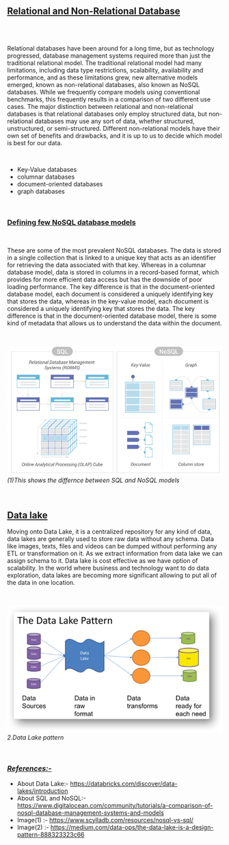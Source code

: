 ## **<u>Relational and Non-Relational Database</u>**
<br>
<br>
<p>Relational databases have been around for a long time, but as technology progressed, database management systems required more than just the traditional relational model. The traditional relational model had many limitations, including data type restrictions, scalability, availability and performance, and as these limitations grew, new alternative models emerged, known as non-relational databases, also known as NoSQL databases. While we frequently compare models using conventional benchmarks, this frequently results in a comparison of two different use cases. The major distinction between relational and non-relational databases is that relational databases only employ structured data, but non-relational databases may use any sort of data, whether structured, unstructured, or semi-structured. Different non-relational models have their own set of benefits and drawbacks, and it is up to us to decide which model is best for our data.</p>

<br>

* Key-Value databases
* columnar databases
* document-oriented databases
* graph databases 

<br>

### **<u>Defining few NoSQL database models**</u>
<br>
<p>These are some of the most prevalent NoSQL databases. The data is stored in a single collection that is linked to a unique key that acts as an identifier for retrieving the data associated with that key. Whereas in a columnar database model, data is stored in columns in a record-based format, which provides for more efficient data access but has the downside of poor loading performance. The key difference is that in the document-oriented database model, each document is considered a uniquely identifying key that stores the data, whereas in the key-value model, each document is considered a uniquely identifying key that stores the data. The key difference is that in the document-oriented database model, there is some kind of metadata that allows us to understand the data within the document.</p>

<br>

![title](Images/602hw.png)
*(1)This shows the differnce between SQL and NoSQL models*

<br>

## **<u>Data lake</u>**
<p>Moving onto Data Lake, it is a centralized repository for any kind of data, data lakes are generally used to store raw data without any schema. Data like images, texts, files and videos can be dumped without performing any ETL or transformation on it. As we extract information from data lake we can assign schema to it. Data lake is cost effective as we have option of scalability. In the world where business and technology want to do data exploration, data lakes are becoming more significant allowing to put all of the data in one location.  </p>

<br>

![title](Images/602hw1.png)
*2.Data Lake pattern*

<br>

### *<u>References:-</u>*
- About Data Lake:- https://databricks.com/discover/data-lakes/introduction
- About SQL and NoSQL:- https://www.digitalocean.com/community/tutorials/a-comparison-of-nosql-database-management-systems-and-models
- Image(1) :- https://www.scylladb.com/resources/nosql-vs-sql/
- Image(2) :- https://medium.com/data-ops/the-data-lake-is-a-design-pattern-888323323c66
